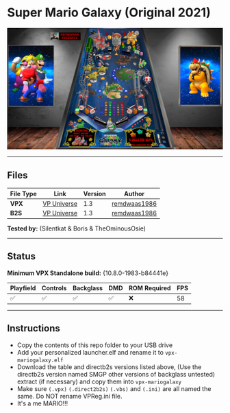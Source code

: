 # Super Mario Galaxy (Original 2021)

![Table Preview](/images/vpx-mariogalaxy-preview.png)

---

## Files
| File Type | Link | Version | Author | 
|-----------|--------|----------|--------------|
| **VPX** | [VP Universe](https://vpuniverse.com/files/file/8403-super-mario-galaxy-pinball/) | 1.3 | [remdwaas1986](https://vpuniverse.com/profile/28048-remdwaas1986/) |
| **B2S** | [VP Universe](https://vpuniverse.com/files/file/8403-super-mario-galaxy-pinball/) | 1.3 | [remdwaas1986](https://vpuniverse.com/profile/28048-remdwaas1986/) |


**Tested by:** (Silentkat & Boris & TheOminousOsie)

---

## Status 
**Minimum VPX Standalone build:** {10.8.0-1983-b84441e}

| Playfield | Controls | Backglass | DMD | ROM Required | FPS | 
|-----------|----------|-----------|-----|--------------|-----|
| :white_check_mark: | :white_check_mark: | :white_check_mark: | :white_check_mark: | :x: | 58 |

---

## Instructions

- Copy the contents of this repo folder to your USB drive
- Add your personalized launcher.elf and rename it to `vpx-mariogalaxy.elf`
- Download the table and directb2s versions listed above, (Use the directb2s version named SMGP other versions of backglass untested) extract (if necessary) and copy them into `vpx-mariogalaxy`
- Make sure `(.vpx)` `(.direct2b2s)` `(.vbs)` and `(.ini)` are all named the same. Do NOT rename VPReg.ini file.
- It's a me MARIO!!!

